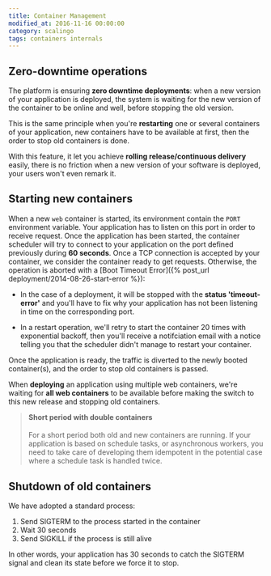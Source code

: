 ```yaml
---
title: Container Management
modified_at: 2016-11-16 00:00:00
category: scalingo
tags: containers internals
---
```


## Zero-downtime operations

The platform is ensuring **zero downtime deployments**: when a new version of
your application is deployed, the system is waiting for the new version of the
container to be online and well, before stopping the old version.

This is the same principle when you're **restarting** one or several containers
of your application, new containers have to be available at first, then the
order to stop old containers is done.

With this feature, it let you achieve **rolling release/continuous delivery**
easily, there is no friction when a new version of your software is deployed,
your users won't even remark it.

## Starting new containers

When a new `web` container is started, its environment contain the `PORT`
environment variable. Your application has to listen on this port in order to
receive request. Once the application has been started, the container scheduler
will try to connect to your application on the port defined previously during
**60 seconds**. Once a TCP connection is accepted by your container, we consider
the container ready to get requests. Otherwise, the operation is aborted with a
[Boot Timeout Error]({% post_url deployment/2014-08-26-start-error %}):

* In the case of a deployment, it will be stopped with the **status
  'timeout-error'** and you'll have to fix why your application has not been
  listening in time on the corresponding port.

* In a restart operation, we'll retry to start the container 20 times with
  exponential backoff, then you'll receive a notifciation email with a notice
  telling you that the scheduler didn't manage to restart your container.

Once the application is ready, the traffic is diverted to the newly booted
container(s), and the order to stop old containers is passed.

When **deploying** an application using multiple web containers, we're waiting
for **all web containers** to be available before making the switch to this new
release and stopping old containers.

> <h4 style="margin-top:0.3em">Short period with double containers</h4>
>
> For a short period both old and new containers are running. If your application
> is based on schedule tasks, or asynchronous workers, you need to take care of
> developing them idempotent in the potential case where a schedule task is handled
> twice.

## Shutdown of old containers

We have adopted a standard process:

1. Send SIGTERM to the process started in the container
2. Wait 30 seconds
3. Send SIGKILL if the process is still alive

In other words, your application has 30 seconds to catch the SIGTERM signal and
clean its state before we force it to stop.
